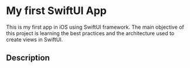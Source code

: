 # My first SwiftUI App

This is my first app in iOS using SwiftUI framework. The main objective of this project is learning the best practices and the architecture used to create views in SwiftUI.

## Description
